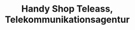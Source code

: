 ---
title: "Handy Shop Teleass, Telekommunikationsagentur"
url: /bad-urach/handy-shop-teleass-telekommunikationsagentur/
shop: Handy
---